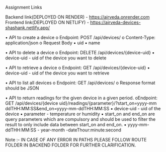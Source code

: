 Assignment Links

Backend link(DEPLOYED ON RENDER) - https://airveda.onrender.com
Frontend link(DEPLOYED ON NETLIFY) - https://airveda-devices-shashank.netlify.app/


• API to create a device
        o Endpoint: POST /api/devices/
        o Content-Type: application/json
        o Request Body
                ▪ uid
                ▪ name
                
• API to delete a device
       o Endpoint: DELETE /api/devices/{device-uid}
       ▪ device-uid - uid of the device you want to delete

• API to retrieve a device
        o Endpoint: GET /api/devices/{device-uid}
        ▪ device-uid - uid of the device you want to retrieve

• API to list all devices
        o Endpoint: GET /api/devices/
        o Response format should be JSON
 
• API to return readings for the given device in a given period.
        oEndpoint: GET /api/devices/{device
        uid}/readings/{parameter}/?start_on=yyyy-mm
        ddTHH:MM:SS&end_on=yyyy-mm-ddTHH:MM:SS
        ▪ device-uid - uid of the device
        ▪ parameter - temperature or humidity
        ▪ start_on and end_on are query parameters which are compulsory
        and should be used to filter the result to only include data between
        start_on and end_on.
        ▪ yyyy-mm-ddTHH:MM:SS - year-month
        -dateThour:minute:second



Note :- IN CASE OF ANY ERROR IN PATHS PLEASE FOLLOW ROUTE FOLDER IN BACKEND FOLDER FOR FURTHER CLARIFICATION.

